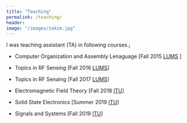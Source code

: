 ```yaml
---
title: "Teaching"
permalink: /teaching/
header:
image: "/images/zakim.jpg"
---
```




I was teaching assistant (TA) in following courses.;


* Computer Organization and Assembly Lenaguage [Fall 2015 [LUMS](https://lums.edu.pk) ]
  
* Topics in RF Sensing [Fall 2016 [LUMS](https://lums.edu.pk)]

* Topics in RF Senaing [Fall 2017 [LUMS](https://lums.edu.pk)]

* Electromagnetic Field Theory [Fall 2018 [ITU](https://itu.edu.pk)]

* Solid State Electronics [Summer 2019 [ITU](https://itu.edu.pk)]

* Signals and Systems [Fall 2019 [ITU](https://itu.edu.pk)]
